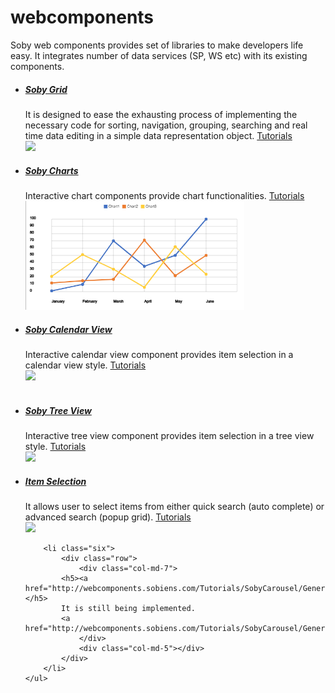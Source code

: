 # webcomponents
Soby web components provides set of libraries to make developers life easy. It integrates number of data services (SP, WS etc) with its existing components. 
    <ul class="round">
        <li class="one">
            <div class="row">
                <div class="col-md-7">
                    <h5><a href="http://webcomponents.sobiens.com/Tutorials/SobyGrid/Getting Started.aspx">Soby Grid</a></h5>
                    It is designed to ease the exhausting process of implementing the necessary code for sorting, navigation, grouping, searching and real time data editing in a simple data representation object.
            <a href="http://webcomponents.sobiens.com/Tutorials/SobyGrid/Getting Started.aspx">Tutorials</a>
                </div>
                <div class="col-md-5">
                    <a href="http://webcomponents.sobiens.com/Tutorials/SobyGrid/Getting Started.aspx"><img src="https://raw.githubusercontent.com/sobiens/webcomponents/master/Sobiens.Web.Components/Images/Tutorials/Soby_WebGrid_Aggregates.png?raw=true" width="350px" ></a></div>
            </div>
        </li>
        <li class="two">
            <div class="row">
                <div class="col-md-7">
                    <h5><a href="http://webcomponents.sobiens.com/Tutorials/SobyChart/Getting Started.aspx">Soby Charts</a></h5>
                    Interactive chart components provide chart functionalities.
            <a href="http://webcomponents.sobiens.com/Tutorials/SobyChart/Getting Started.aspx">Tutorials</a>
                </div>
                <div class="col-md-5">
                    <a href="https://webcomponents.sobiens.com/Tutorials/SobyChart/Getting Started.aspx"><img src="https://raw.githubusercontent.com/sobiens/webcomponents/master/Sobiens.Web.Components/Images/Tutorials/Soby_Chart_Default.png?raw=true" width="350px" ></a></div>
            </div>
        </li>
        <li class="three">
            <div class="row">
                <div class="col-md-7">
            <h5><a href="http://webcomponents.sobiens.com/Tutorials/SobyCalendarView/Getting Started.aspx">Soby Calendar View</a></h5>
                    Interactive calendar view component provides item selection in a calendar view style.
            <a href="http://webcomponents.sobiens.com/Tutorials/SobyCalendarView/Getting Started.aspx">Tutorials</a>
                </div>
                <div class="col-md-5">
                    <a href="http://webcomponents.sobiens.com/Tutorials/SobyCalendarView/Getting Started.aspx"><img src="https://raw.githubusercontent.com/sobiens/webcomponents/master/Sobiens.Web.Components/Images/Tutorials/Soby_CalendarView_Default.png" width="350px" ></a></div>
            </div>
        </li>    
            <li class="four">
            <div class="row">
                <div class="col-md-7">
            <h5><a href="http://webcomponents.sobiens.com/Tutorials/SobyTreeView/Getting Started.aspx">Soby Tree View</a></h5>
                    Interactive tree view component provides item selection in a tree view style.
            <a href="http://webcomponents.sobiens.com/Tutorials/SobyTreeView/Getting Started.aspx">Tutorials</a>
                </div>
                <div class="col-md-5">
                    <a href="http://webcomponents.sobiens.com/Tutorials/SobyTreeView/Getting Started.aspx"><img src="https://raw.githubusercontent.com/sobiens/webcomponents/master/Sobiens.Web.Components/Images/Tutorials/Soby_TreeView_Default.png" width="350px" ></a></div>
            </div>
        </li>
        <li class="five">
            <div class="row">
                <div class="col-md-7">
            <h5><a href="http://webcomponents.sobiens.com/Tutorials/SobyItemSelection/Getting Started.aspx">Item Selection</a></h5>
            It allows user to select items from either quick search (auto complete) or advanced search (popup grid).
            <a href="http://webcomponents.sobiens.com/Tutorials/SobyItemSelection/Getting Started.aspx">Tutorials</a>
                </div>
                <div class="col-md-5">
                    <a href="http://webcomponents.sobiens.com/Tutorials/SobyItemSelection/Getting Started.aspx"><img src="https://raw.githubusercontent.com/sobiens/webcomponents/master/Sobiens.Web.Components/Images/Tutorials/Soby_ItemSelection_Autocomplete.png" width="350px" ></a></div>
            </div>
        </li>


        <li class="six">
            <div class="row">
                <div class="col-md-7">
            <h5><a href="http://webcomponents.sobiens.com/Tutorials/SobyCarousel/General.aspx">Carousel</a></h5>
            It is still being implemented.
            <a href="http://webcomponents.sobiens.com/Tutorials/SobyCarousel/General.aspx">Tutorials</a>
                </div>
                <div class="col-md-5"></div>
            </div>
        </li>
    </ul>
